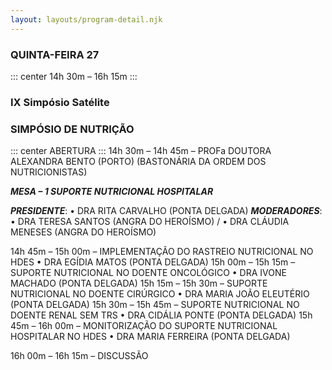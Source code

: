 ```yaml
---
layout: layouts/program-detail.njk
---
```

### QUINTA-FEIRA 27  
::: center
14h 30m – 16h 15m
:::
### IX Simpósio Satélite 
### SIMPÓSIO DE NUTRIÇÃO

::: center
ABERTURA
:::
14h 30m – 14h 45m – PROFa DOUTORA ALEXANDRA BENTO (PORTO) 
(BASTONÁRIA DA ORDEM DOS NUTRICIONISTAS)

***MESA – 1 SUPORTE NUTRICIONAL HOSPITALAR***

***PRESIDENTE***: • DRA RITA CARVALHO (PONTA DELGADA) 
***MODERADORES***: • DRA TERESA SANTOS (ANGRA DO HEROÍSMO) /
• DRA CLÁUDIA MENESES (ANGRA DO HEROÍSMO)

14h 45m – 15h 00m – IMPLEMENTAÇÃO DO RASTREIO NUTRICIONAL NO HDES 
• DRA EGÍDIA MATOS (PONTA DELGADA)
15h 00m – 15h 15m – SUPORTE NUTRICIONAL NO DOENTE ONCOLÓGICO 
• DRA IVONE MACHADO (PONTA DELGADA)
15h 15m – 15h 30m – SUPORTE NUTRICIONAL NO DOENTE CIRÚRGICO
• DRA MARIA JOÃO ELEUTÉRIO (PONTA DELGADA)
15h 30m – 15h 45m – SUPORTE NUTRICIONAL NO DOENTE RENAL SEM TRS 
• DRA CIDÁLIA PONTE (PONTA DELGADA)
15h 45m – 16h 00m – MONITORIZAÇÃO DO SUPORTE NUTRICIONAL HOSPITALAR NO HDES 
• DRA MARIA FERREIRA (PONTA DELGADA)

16h 00m – 16h 15m – DISCUSSÃO
